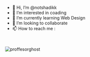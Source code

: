 - 👋 Hi, I’m @notshadikk
- 👀 I’m interested in coading
- 🌱 I’m currently learning Web Design
- 💞️ I’m looking to collaborate 
- 📫 How to reach me :

<!---
notshadikk/notshadikk is a ✨ special ✨ repository because its `README.md` (this file) appears on your GitHub profile.
You can click the Preview link to take a look at your changes.
--->
 <br>

 <p align="left"> <img src="https://komarev.com/ghpvc/?username=proffesorghost" alt="proffesorghost" /> </p>
 
 </br>
